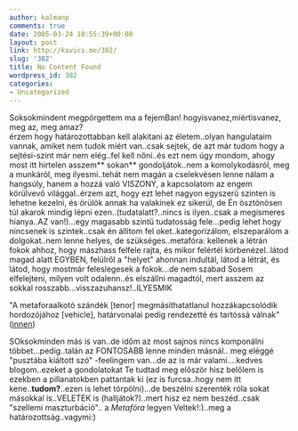 ```yaml
---
author: kalmanp
comments: true
date: 2005-03-24 10:55:39+00:00
layout: post
link: http://kavics.me/382/
slug: '382'
title: No Content Found
wordpress_id: 382
categories:
- Uncategorized
---
```


Soksokmindent megpörgettem ma a fejemBan! hogyisvanez,miértisvanez, meg az, meg amaz?  
érzem hogy határozottabban kell alakitani az életem..olyan hangulataim vannak, amiket nem tudok miért van..csak sejtek, de azt már tudom hogy a sejtési-szint már nem elég..fel kell nőni..és ezt nem úgy mondom, ahogy most itt hirtelen asszem** sokan** gondoljátok..nem a komolykodásról, meg a munkáról, meg ilyesmi..tehát nem magán a cselekvésen lenne nálam a hangsúly, hanem a hozzá való VISZONY, a kapcsolatom az engem körülvevő világgal..érzem azt, hogy ezt lehet nagyon egyszerű szinten is lehetne kezelni, és örülök annak ha valakinek ez sikerül, de Én ösztönösen túl akarok mindig lépni ezen..(tudatalatt?..nincs is ilyen..csak a megismeres hianya..AZ van!)...egy magasabb szintű tudatosság fele...pedig lehet hogy nincsenek is szintek..csak én állitom fel oket..kategorizálom, elszeparálom a dolgokat..nem lenne helyes, de szükséges..metafóra: kellenek a létrán fokok ahhoz, hogy mászhass felfele rajta, és mikor felértél körbenézel..látod magad alatt EGYBEN, felülről a "helyet" ahonnan indultál, látod a létrát, és látod, hogy mostmár feleslegesek a fokok...de nem szabad Sosem elfelejteni, milyen volt odalenn..és elszállni magadtól, mert asszem az sokkal rosszabb...visszazuhansz!..ILYESMIK




"A metaforaalkotó szándék [tenor] megmásíthatatlanul hozzákapcsolódik hordozójához [vehicle], határvonalai pedig rendezetté és tartóssá válnak" ([innen](http://magyar-irodalom.elte.hu/prae/pr/200106/05.html))




SOksokminden más is van..de időm az most sajnos nincs komponálni többet...pedig..talán az FONTOSABB lenne minden másnál.. meg eléggé "pusztába kiáltott szó" -feelingem van...de az is már valami....kedves blogom..ezeket a gondolatokat Te tudtad meg először hisz belőlem is ezekben a pillanatokben pattantak ki (ez is furcsa..hogy nem itt kene..**tudom?**..ezen is lehet törpölni)...de beszélni szerenték róla sokat másokkal is..VELETEK is (halljátok?)..mert hisz ez nem beszéd..csak "szellemi maszturbáció".. a _Metafóra_ legyen Veltek!:)..meg a határozottság..vagymi:)

